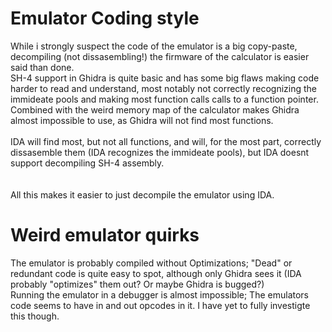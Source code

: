# Emulator Coding style

While i strongly suspect the code of the emulator is a big copy-paste, decompiling (not dissasembling!) the firmware of the calculator is easier said than done.\
SH-4 support in Ghidra is quite basic and has some big flaws making code harder to read and understand, most notably not correctly recognizing the immideate pools and making most function calls calls to a function pointer.\
Combined with the weird memory map of the calculator makes Ghidra almost impossible to use, as Ghidra will not find most functions.\
\
IDA will find most, but not all functions, and will, for the most part, correctly dissasemble them (IDA recognizes the immideate pools), but IDA doesnt support decompiling SH-4 assembly.\
\
\
All this makes it easier to just decompile the emulator using IDA.

# Weird emulator quirks

The emulator is probably compiled without Optimizations; "Dead" or redundant code is quite easy to spot, although only Ghidra sees it (IDA probably "optimizes" them out? Or maybe Ghidra is bugged?)\
Running the emulator in a debugger is almost impossible; The emulators code seems to have in and out opcodes in it. I have yet to fully investigte this though.
